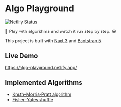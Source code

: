 # Algo Playground

[![Netlify Status](https://api.netlify.com/api/v1/badges/f150676d-2b9f-4539-b6de-1ed9070be7c8/deploy-status)](https://app.netlify.com/sites/algo-playground/deploys)

🎡 Play with algorithms and watch it run step by step. 😀

This project is built with [Nuxt 3](https://v3.nuxtjs.org) and [Bootstrap 5](https://getbootstrap.com/).

## Live Demo

<https://algo-playground.netlify.app/>

## Implemented Algorithms

- [Knuth–Morris–Pratt algorithm](https://algo-playground.netlify.app/alg/kmp)
- [Fisher–Yates shuffle](https://algo-playground.netlify.app/alg/shuffle)
